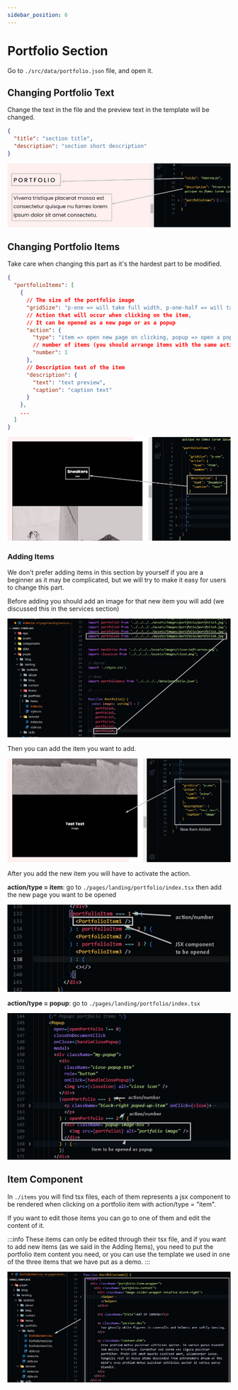 ```yaml
---
sidebar_position: 6
---
```


# Portfolio Section

Go to `./src/data/portfolio.json` file, and open it.

## Changing Portfolio Text

Change the text in the file and the preview text in the template will be changed.

```json
{
  "title": "section title",
  "description": "section short description"
}
```

![portfolio](./img/portfolio/edit-portfolio-1.jpg)

## Changing Portfolio Items

Take care when changing this part as it's the hardest part to be modified.

```json
{
  "portfolioItems": [
    {
      // The size of the portfolio image
      "gridSize": "p-one => will take full width, p-one-half => will take half width",
      // Action that will occur when clicking on the item,
      // It can be opened as a new page or as a popup
      "action": {
        "type": "item => open new page on clicking, popup => open a popup when clicking",
        // number of items (you should arrange items with the same action/type ascendingly)
        "number": 1
      },
      // Description text of the item
      "description": {
        "text": "text preview",
        "caption": "caption text"
      }
    },
    ...
  ]
}
```

![portfolio](./img/portfolio/edit-portfolio-2.jpg)

### Adding Items

We don't prefer adding items in this section by yourself if you are a beginner as it may be complicated, but we will try to make it easy for users to change this part.

Before adding you should add an image for that new item you will add (we discussed this in the services section)

![portfolio](./img/portfolio/edit-portfolio-3.jpg)

Then you can add the item you want to add.

![portfolio](./img/portfolio/edit-portfolio-4.jpg)

After you add the new item you will have to activate the action.

**action/type = item**: go to `./pages/landing/portfolio/index.tsx` then add the new page you want to be opened

![portfolio](./img/portfolio/edit-portfolio-5.jpg)

**action/type = popup**: go to `./pages/landing/portfolio/index.tsx`

![portfolio](./img/portfolio/edit-portfolio-6.jpg)

## Item Component

In `./items` you will find tsx files, each of them represents a jsx component to be rendered when clicking on a portfolio item with action/type = "item".

If you want to edit those items you can go to one of them and edit the content of it.

:::info
These items can only be edited through their tsx file, and if you want to add new items (as we said in the Adding Items), you need to put the portfolio item content you need, or you can use the template we used in one of the three items that we have put as a demo.
:::

![portfolio](./img/portfolio/edit-portfolio-7.jpg)
